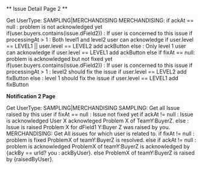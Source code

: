 
** Issue Detail Page 2 **

Get UserType: SAMPLING|MERCHANDISING
MERCHANDISING:
    if ackAt == null : problem is not acknowledged yet
        if(user.buyers.contains(issue.dField2)) : If user is concerned to this issue
            if processingAt > 1 : Both level1 and level2 user can acknowledge
                if user.level == LEVEL1 || user.level == LEVEL2
                    add ackButton
            else : Only level 1 user can acknowledge
                if user.level == LEVEL1
                    add ackButton
    else if fixAt == null: problem is acknowledged but not fixed yet
        if(user.buyers.contains(issue.dField2)) : If user is concerned to this issue
            if processingAt > 1 : level2 should fix the issue
                if user.level == LEVEL2
                    add fixButton
            else : level 1 should fix the issue
                if user.level == LEVEL1
                    add fixButton


**Notification 2 Page**

Get UserType: SAMPLING|MERCHANDISING
SAMPLING:
    Get all Issue raised by this user
    if fixAt == null : Issue not fixed yet
        if ackAt != null : Issue is acknowledged
            User X acknowleged Problem X of TeamY:BuyerZ.
        else    : Issue is raised
            Problem X for dField1 Y:Buyer Z was raised by you.
MERCHANDISING:
    Get All issues for which user is related to.
        if fixAt != null : problem is fixed
            ProblemX of teamY:BuyerZ is resolved.
        else if ackAt != null : problem is acknowledged
            ProblemX of teamY:BuyerZ is acknowledged by {ackBy == urId? you : ackByUser}.
        else
            ProblemX of teamY:BuyerZ is raised by {raisedByUser}.
